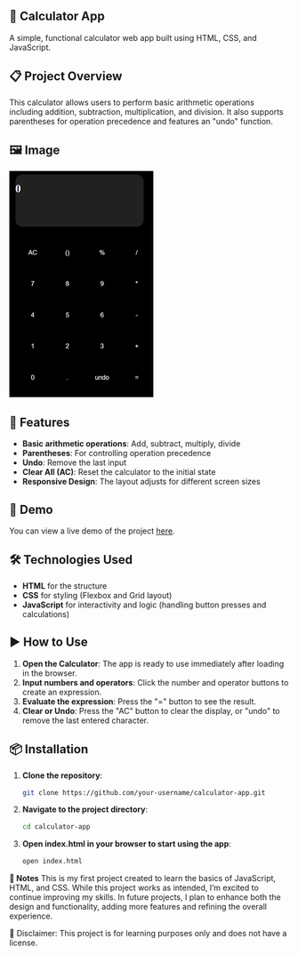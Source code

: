 ## 🔢 Calculator App

A simple, functional calculator web app built using HTML, CSS, and JavaScript.

## 📋 Project Overview

This calculator allows users to perform basic arithmetic operations including addition, subtraction, multiplication, and division. It also supports parentheses for operation precedence and features an "undo" function.

## 🖼️ Image

![Calculator Image](image.png)


## 🚀 Features

- **Basic arithmetic operations**: Add, subtract, multiply, divide  
- **Parentheses**: For controlling operation precedence  
- **Undo**: Remove the last input  
- **Clear All (AC)**: Reset the calculator to the initial state  
- **Responsive Design**: The layout adjusts for different screen sizes  

## 🔗 Demo

You can view a live demo of the project [here]( https://rithushri-v-a.github.io/Calculator/).

## 🛠️ Technologies Used

- **HTML** for the structure  
- **CSS** for styling (Flexbox and Grid layout)  
- **JavaScript** for interactivity and logic (handling button presses and calculations)

## ▶️ How to Use

1. **Open the Calculator**: The app is ready to use immediately after loading in the browser.
2. **Input numbers and operators**: Click the number and operator buttons to create an expression.
3. **Evaluate the expression**: Press the "=" button to see the result.
4. **Clear or Undo**: Press the "AC" button to clear the display, or "undo" to remove the last entered character.

## 📦 Installation

1. **Clone the repository**:

   ```bash
   git clone https://github.com/your-username/calculator-app.git
   ``` 

2. **Navigate to the project directory**:

    ```bash
    cd calculator-app
    ``` 

3. **Open index.html in your browser to start using the app**:

    ```bash
    open index.html
    ``` 

**📝 Notes**
This is my first project created to learn the basics of JavaScript, HTML, and CSS. While this project works as intended, I’m excited to continue improving my skills. In future projects, I plan to enhance both the design and functionality, adding more features and refining the overall experience.

📌 Disclaimer: This project is for learning purposes only and does not have a license.
